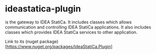 # ideastatica-plugin
is the gateway to IDEA StatiCa. It includes classes which allows communication and controlling IDEA StatiCa applications. It also includes classes which provides IDEA StatiCa services to other application.

Link to its (nuget package)[https://www.nuget.org/packages/IdeaStatiCa.Plugin]
